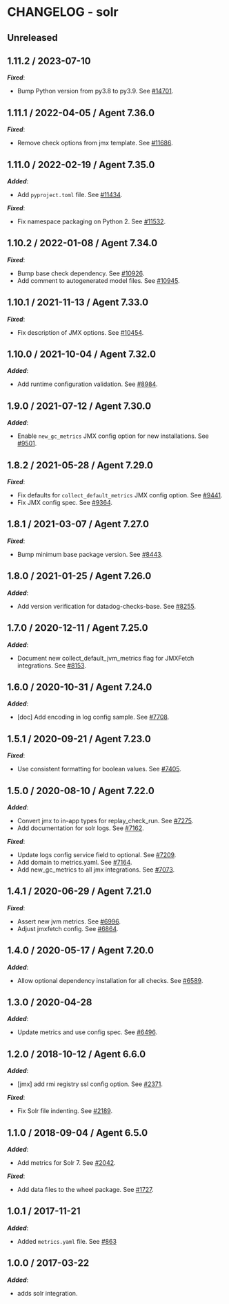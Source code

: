 # CHANGELOG - solr

## Unreleased

## 1.11.2 / 2023-07-10

***Fixed***:

* Bump Python version from py3.8 to py3.9. See [#14701](https://github.com/DataDog/integrations-core/pull/14701).

## 1.11.1 / 2022-04-05 / Agent 7.36.0

***Fixed***:

* Remove check options from jmx template. See [#11686](https://github.com/DataDog/integrations-core/pull/11686).

## 1.11.0 / 2022-02-19 / Agent 7.35.0

***Added***:

* Add `pyproject.toml` file. See [#11434](https://github.com/DataDog/integrations-core/pull/11434).

***Fixed***:

* Fix namespace packaging on Python 2. See [#11532](https://github.com/DataDog/integrations-core/pull/11532).

## 1.10.2 / 2022-01-08 / Agent 7.34.0

***Fixed***:

* Bump base check dependency. See [#10926](https://github.com/DataDog/integrations-core/pull/10926).
* Add comment to autogenerated model files. See [#10945](https://github.com/DataDog/integrations-core/pull/10945).

## 1.10.1 / 2021-11-13 / Agent 7.33.0

***Fixed***:

* Fix description of JMX options. See [#10454](https://github.com/DataDog/integrations-core/pull/10454).

## 1.10.0 / 2021-10-04 / Agent 7.32.0

***Added***:

* Add runtime configuration validation. See [#8984](https://github.com/DataDog/integrations-core/pull/8984).

## 1.9.0 / 2021-07-12 / Agent 7.30.0

***Added***:

* Enable `new_gc_metrics` JMX config option for new installations. See [#9501](https://github.com/DataDog/integrations-core/pull/9501).

## 1.8.2 / 2021-05-28 / Agent 7.29.0

***Fixed***:

* Fix defaults for `collect_default_metrics` JMX config option. See [#9441](https://github.com/DataDog/integrations-core/pull/9441).
* Fix JMX config spec. See [#9364](https://github.com/DataDog/integrations-core/pull/9364).

## 1.8.1 / 2021-03-07 / Agent 7.27.0

***Fixed***:

* Bump minimum base package version. See [#8443](https://github.com/DataDog/integrations-core/pull/8443).

## 1.8.0 / 2021-01-25 / Agent 7.26.0

***Added***:

* Add version verification for datadog-checks-base. See [#8255](https://github.com/DataDog/integrations-core/pull/8255).

## 1.7.0 / 2020-12-11 / Agent 7.25.0

***Added***:

* Document new collect_default_jvm_metrics flag for JMXFetch integrations. See [#8153](https://github.com/DataDog/integrations-core/pull/8153).

## 1.6.0 / 2020-10-31 / Agent 7.24.0

***Added***:

* [doc] Add encoding in log config sample. See [#7708](https://github.com/DataDog/integrations-core/pull/7708).

## 1.5.1 / 2020-09-21 / Agent 7.23.0

***Fixed***:

* Use consistent formatting for boolean values. See [#7405](https://github.com/DataDog/integrations-core/pull/7405).

## 1.5.0 / 2020-08-10 / Agent 7.22.0

***Added***:

* Convert jmx to in-app types for replay_check_run. See [#7275](https://github.com/DataDog/integrations-core/pull/7275).
* Add documentation for solr logs. See [#7162](https://github.com/DataDog/integrations-core/pull/7162).

***Fixed***:

* Update logs config service field to optional. See [#7209](https://github.com/DataDog/integrations-core/pull/7209).
* Add domain to metrics.yaml. See [#7164](https://github.com/DataDog/integrations-core/pull/7164).
* Add new_gc_metrics to all jmx integrations. See [#7073](https://github.com/DataDog/integrations-core/pull/7073).

## 1.4.1 / 2020-06-29 / Agent 7.21.0

***Fixed***:

* Assert new jvm metrics. See [#6996](https://github.com/DataDog/integrations-core/pull/6996).
* Adjust jmxfetch config. See [#6864](https://github.com/DataDog/integrations-core/pull/6864).

## 1.4.0 / 2020-05-17 / Agent 7.20.0

***Added***:

* Allow optional dependency installation for all checks. See [#6589](https://github.com/DataDog/integrations-core/pull/6589).

## 1.3.0 / 2020-04-28

***Added***:

* Update metrics and use config spec. See [#6496](https://github.com/DataDog/integrations-core/pull/6496).

## 1.2.0 / 2018-10-12 / Agent 6.6.0

***Added***:

* [jmx] add rmi registry ssl config option. See [#2371](https://github.com/DataDog/integrations-core/pull/2371).

***Fixed***:

* Fix Solr file indenting. See [#2189](https://github.com/DataDog/integrations-core/pull/2189).

## 1.1.0 / 2018-09-04 / Agent 6.5.0

***Added***:

* Add metrics for Solr 7. See [#2042](https://github.com/DataDog/integrations-core/pull/2042).

***Fixed***:

* Add data files to the wheel package. See [#1727](https://github.com/DataDog/integrations-core/pull/1727).

## 1.0.1 / 2017-11-21

***Added***:

* Added `metrics.yaml` file. See [#863](https://github.com/DataDog/integrations-core/issues/863)

## 1.0.0 / 2017-03-22

***Added***:

* adds solr integration.
